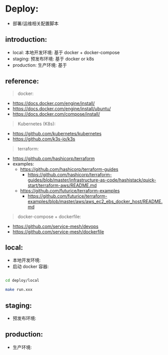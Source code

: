 

# Deploy: 

- 部署/运维相关配置脚本


## introduction: 

- local: 本地开发环境: 基于 docker + docker-compose
- staging: 预发布环境: 基于 docker or k8s
- production: 生产环境: 基于  



## reference: 

> docker: 

- https://docs.docker.com/engine/install/
- https://docs.docker.com/engine/install/ubuntu/
- https://docs.docker.com/compose/install/

> Kubernetes (K8s): 

- https://github.com/kubernetes/kubernetes
- https://github.com/k3s-io/k3s


> terraform: 

- https://github.com/hashicorp/terraform
- examples: 
    - https://github.com/hashicorp/terraform-guides
        - https://github.com/hashicorp/terraform-guides/blob/master/infrastructure-as-code/hashistack/quick-start/terraform-aws/README.md
    - https://github.com/futurice/terraform-examples
        - https://github.com/futurice/terraform-examples/blob/master/aws/aws_ec2_ebs_docker_host/README.md
    
> docker-compose + dockerfile:

- https://github.com/service-mesh/devops
- https://github.com/service-mesh/dockerfile



## local: 

- 本地开发环境: 
- 启动 docker 容器: 

```bash

cd deploy/local

make run.xxx

```


## staging:

- 预发布环境: 


## production: 

- 生产环境: 
